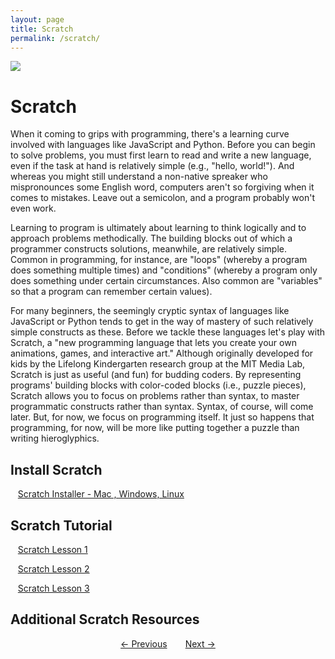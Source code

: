 ```yaml
---
layout: page
title: Scratch
permalink: /scratch/
---
```


<div id="scratch-img">
<img src="{{site.data.global.url}}assets/scratch_.png">
</div>

# Scratch

When it coming to grips with programming, there's a learning curve involved with languages like JavaScript and Python. Before you can begin to solve problems, you must first learn to read and write a new language, even if the task at hand is relatively simple (e.g., "hello, world!"). And whereas you might still understand a non-native spreaker who mispronounces some English word, computers aren't so forgiving when it comes to mistakes. Leave out a semicolon, and a program probably won't even work.

Learning to program is ultimately about learning to think logically and to approach problems methodically. The building blocks out of which a programmer constructs solutions, meanwhile, are relatively simple. Common in programming, for instance, are "loops" (whereby a program does something multiple times) and "conditions" (whereby a program only does something under certain circumstances. Also common are "variables" so that a program can remember certain values). 

For many beginners, the seemingly cryptic syntax of languages like JavaScript or Python tends to get in the way of mastery of such relatively simple constructs as these. Before we tackle these languages let's play with Scratch, a "new programming language that lets you create your own animations, games, and interactive art." Although originally developed for kids by the Lifelong Kindergarten research group at the MIT Media Lab, Scratch is just as useful (and fun) for budding coders. By representing programs' building blocks with color-coded blocks (i.e., puzzle pieces), Scratch allows you to focus on problems rather than syntax, to master programmatic constructs rather than syntax. Syntax, of course, will come later. But, for now, we focus on programming itself. It just so happens that programming, for now, will be more like putting together a puzzle than writing hieroglyphics. 



## Install Scratch

 
 &nbsp;&nbsp;&nbsp;[Scratch Installer - Mac , Windows, Linux](https://scratch.mit.edu/scratch_1.4/)
 
 
##  Scratch Tutorial

<p>&nbsp;&nbsp;&nbsp;<a href="{{site.data.global.url}}assets/Scratch_Session_1.pdf" target="_blank">Scratch Lesson 1</a></p>
<p>&nbsp;&nbsp;&nbsp;<a href="{{site.data.global.url}}assets/Scratch_Session_2.pdf" target="_blank">Scratch Lesson 2</a></p>
<p>&nbsp;&nbsp;&nbsp;<a href="{{site.data.global.url}}assets/Scratch_Session_3.pdf" target="_blank">Scratch Lesson 3</a></p>



##  Additional Scratch Resources
<div class="pagination" style="text-align: center;">
  <a href="{{site.data.global.url}}html-css" style="padding: 2.5%;">&larr; Previous</a>
  <a href="{{site.data.global.url}}javascript" style="padding: 2.5%;">Next &rarr;</a>
</div>
